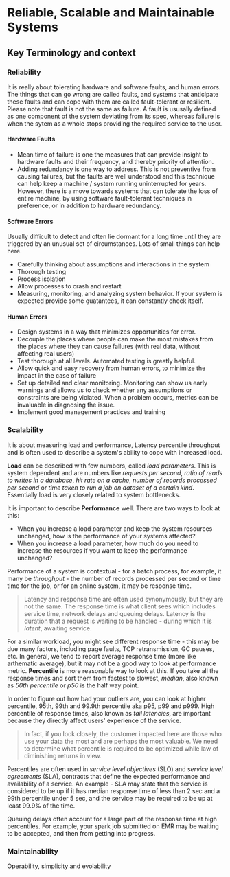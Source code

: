 # Reliable, Scalable and Maintainable Systems

## Key Terminology and context

### Reliability
It is really about tolerating hardware and software faults, and human errors. The things that can go wrong are called faults, and systems that anticipate these faults and can cope with them are called fault-tolerant or resilient. Please note that fault is not the same as failure. A fault is ususally defined as one component of the system deviating from its spec, whereas failure is when the sytem as a whole stops providing the required service to the user.

#### Hardware Faults
* Mean time of failure is one the measures that can provide insight to hardware faults and their frequency, and thereby priority of attention.
* Adding redundancy is one way to address. This is not preventive from causing failures, but the faults are well understood and this technique can help keep a machine / system running uninterrupted for years.
However, there is a move towards systems that can tolerate the loss of entire machine, by using software fault-tolerant techniques in preference, or in addition to hardware redundancy.

#### Software Errors
Usually difficult to detect and often lie dormant for a long time until they are triggered by an unusual set of circumstances. Lots of small things can help here.
* Carefully thinking about assumptions and interactions in the system
* Thorough testing
* Process isolation
* Allow processes to crash and restart
* Measuring, monitoring, and analyzing system behavior. If your system is expected provide some guatantees, it can constantly check itself.

#### Human Errors
* Design systems in a way that minimizes opportunities for error.
* Decouple the places where people can make the most mistakes from the places where they can cause failures (with real data, without affecting real users)
* Test thorough at all levels. Automated testing is greatly helpful.
* Allow quick and easy recovery from human errors, to minimize the impact in the case of failure
* Set up detailed and clear monitoring. Monitoring can show us early warnings and allows us to check whether any assumptions or constraints are being violated. When a problem occurs, metrics can be invaluable in diagnosing the issue.
* Implement good management practices and training


### Scalability
It is about measuring load and performance, Latency percentile throughput and is often used to describe a system's ability to cope with increased load.

**Load** can be described with few numbers, called _load parameters_. This is system dependent and are numbers like _requests per second_, _ratio of reads to writes in a database_, _hit rate on a cache_, _number of records processed per second_ or _time taken to run a job on dataset of a certain kind_. Essentially load is very closely related to system bottlenecks.

It is important to describe **Performance** well. There are two ways to look at this:
* When you increase a load parameter and keep the system resources unchanged, how is the performance of your systems affected?
* When you increase a load parameter, how much do you need to increase the resources if you want to keep the performance unchanged?

Performance of a system is contextual - for a batch process, for example, it many be _throughput_ - the number of records processed per second or time time for the job, or for an online system, it may be response time.

> Latency and response time are often used synonymously, but they are not the same. The response time is what client sees which includes service time, network delays and queuing delays. Latency is the duration that a request is waiting to be handled - during which it is _latent_, awaiting service.

For a similar workload, you might see different response time - this may be due many factors, including page faults, TCP retransmission, GC pauses, etc. In general, we tend to report average response time (more like arthematic average), but it may not be a good way to look at performance metric. **Percentile** is more reasonable way to look at this. If you take all the response times and sort them from fastest to slowest, _median_, also known as _50th percentile_ or _p50_ is the half way point.

In order to figure out how bad your outliers are, you can look at higher percentile, 95th, 99th and 99.9th percentile aka p95, p99 and p999. High percentile of response times, also known as _tail latencies_, are important because they directly affect users' experience of the service. 

> In fact, if you look closely, the customer impacted here are those who use your data the most and are perhaps the most valuable. We need to determine what percentile is required to be optimized while law of diminishing returns in view.

Percentiles are often used in _service level objectives_ (SLO) and _service level agreements_ (SLA), contracts that define the expected performance and availability of a service. An example - SLA may state that the service is considered to be up if it has median response time of less than 2 sec and a 99th percentile under 5 sec, and the service may be required to be up at least 99.9% of the time.

Queuing delays often account for a large part of the response time at high percentiles. For example, your spark job submitted on EMR may be waiting to be accepted, and then from getting into progress.

### Maintainability
Operability, simplicity and evolability
